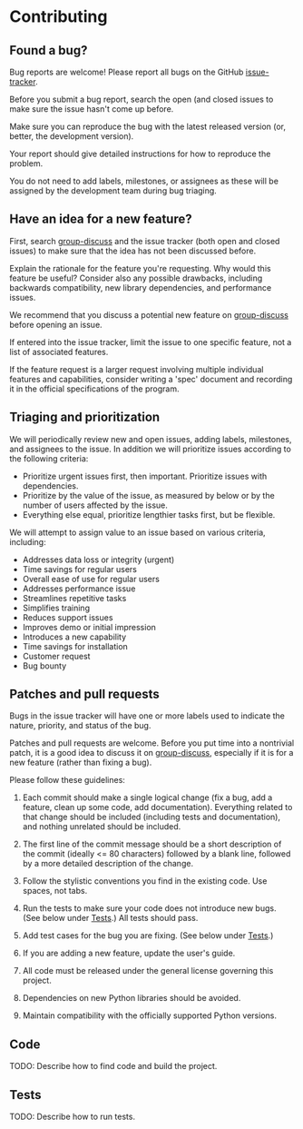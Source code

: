 Contributing
============

Found a bug?
------------
Bug reports are welcome!  Please report all bugs on the GitHub [issue-tracker].

Before you submit a bug report, search the open (and closed issues to make
sure the issue hasn't come up before.

Make sure you can reproduce the bug with the latest released version (or, better,
the development version).

Your report should give detailed instructions for how to reproduce the problem.

You do not need to add labels, milestones, or assignees as these will be
assigned by the development team during bug triaging.

Have an idea for a new feature?
-------------------------------
First, search [group-discuss] and the issue tracker (both open and closed
issues) to make sure that the idea has not been discussed before.

Explain the rationale for the feature you're requesting.  Why would this
feature be useful?  Consider also any possible drawbacks, including backwards
compatibility, new library dependencies, and performance issues.

We recommend that you discuss a potential new feature on [group-discuss] before
opening an issue.

If entered into the issue tracker, limit the issue to one specific feature,
not a list of associated features.

If the feature request is a larger request involving multiple individual
features and capabilities, consider writing a 'spec' document and recording
it in the official specifications of the program.

Triaging and prioritization
---------------------------
We will periodically review new and open issues, adding labels, milestones,
and assignees to the issue. In addition we will prioritize issues according
to the following criteria:

* Prioritize urgent issues first, then important. Prioritize issues with dependencies.
* Prioritize by the value of the issue, as measured by below or by the number of
  users affected by the issue.
* Everything else equal, prioritize lengthier tasks first, but be flexible.

We will attempt to assign value to an issue based on various criteria, including:

* Addresses data loss or integrity (urgent)
* Time savings for regular users
* Overall ease of use for regular users
* Addresses performance issue
* Streamlines repetitive tasks
* Simplifies training
* Reduces support issues
* Improves demo or initial impression
* Introduces a new capability
* Time savings for installation
* Customer request
* Bug bounty

Patches and pull requests
-------------------------
Bugs in the issue tracker will have one or more labels used to indicate the
nature, priority, and status of the bug.

Patches and pull requests are welcome.  Before you put time into a nontrivial
patch, it is a good idea to discuss it on [group-discuss], especially if it is
for a new feature (rather than fixing a bug).

Please follow these guidelines:

1.  Each commit should make a single logical change (fix a bug, add
    a feature, clean up some code, add documentation).  Everything
    related to that change should be included (including tests and
    documentation), and nothing unrelated should be included.

2.  The first line of the commit message should be a short description
    of the commit (ideally <= 80 characters) followed by a blank line,
    followed by a more detailed description of the change.

3.  Follow the stylistic conventions you find in the existing code.  Use
    spaces, not tabs.

4.  Run the tests to make sure your code does not introduce new bugs.
    (See below under [Tests](#tests).)  All tests should pass.

5.  Add test cases for the bug you are fixing.  (See below under
    [Tests](#tests).)

6.  If you are adding a new feature, update the user's guide.

7.  All code must be released under the general license governing this
    project.

8.  Dependencies on new Python libraries should be avoided.

9.  Maintain compatibility with the officially supported Python versions.

Code
----
TODO: Describe how to find code and build the project.

Tests
-----
TODO: Describe how to run tests.

[group-discuss]: https://groups.google.com/group/nionswift
[issue-tracker]: https://github.com/nion-software/nionswift/issues
[web-page]: http://nion.com/swift/
